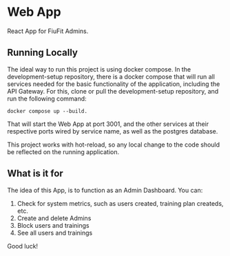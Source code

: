 # Web App

React App for FiuFit Admins.

## Running Locally

The ideal way to run this project is using docker compose. In the development-setup repository, there is a docker compose that will run all services needed for the basic functionality of the application, including the API Gateway. For this, clone or pull the development-setup repository, and run the following command:

`docker compose up --build.`

That will start the Web App at port 3001, and the other services at their respective ports wired by service name, as well as the postgres database.

This project works with hot-reload, so any local change to the code should be reflected on the running application.

## What is it for

The idea of this App, is to function as an Admin Dashboard.
You can:

1. Check for system metrics, such as users created, training plan createds, etc.
2. Create and delete Admins
3. Block users and trainings
4. See all users and trainings

Good luck!
